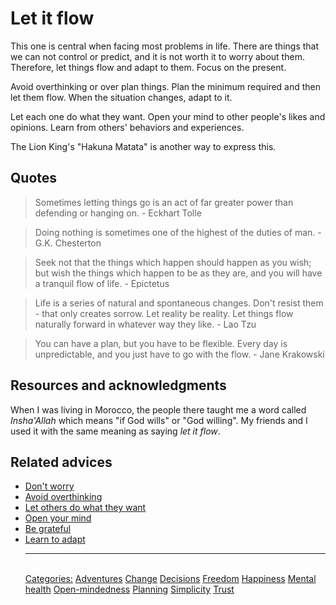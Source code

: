 # Let it flow

This one is central when facing most problems in life. There are things that we can not control or predict, and it is not worth it to worry about them. Therefore, let things flow and adapt to them. Focus on the present.

Avoid overthinking or over plan things. Plan the minimum required and then let them flow. When the situation changes, adapt to it.

Let each one do what they want. Open your mind to other people's likes and opinions. Learn from others' behaviors and experiences.

The Lion King's "Hakuna Matata" is another way to express this.

## Quotes


> Sometimes letting things go is an act of far greater power than defending or hanging on. - Eckhart Tolle

> Doing nothing is sometimes one of the highest of the duties of man. - G.K. Chesterton

> Seek not that the things which happen should happen as you wish; but wish the things which happen to be as they are, and you will have a tranquil flow of life. - Epictetus

> Life is a series of natural and spontaneous changes. Don't resist them - that only creates sorrow. Let reality be reality. Let things flow naturally forward in whatever way they like. - Lao Tzu

> You can have a plan, but you have to be flexible. Every day is unpredictable, and you just have to go with the flow. - Jane Krakowski

## Resources and acknowledgments

When I was living in Morocco, the people there taught me a word called _Insha'Allah_ which means "if God wills" or "God willing".  My friends and I used it with the same meaning as saying _let it flow_.

## Related advices

- [Don't worry](../Don't%20worry/index.md)
- [Avoid overthinking](../Avoid%20overthinking/index.md)
- [Let others do what they want](../Let%20others%20do%20what%20they%20want/index.md)
- [Open your mind](../Open%20your%20mind/index.md)
- [Be grateful](../Be%20grateful/index.md)
- [Learn to adapt](../Learn%20to%20adapt/index.md)<hr/><br/>[Categories:](Categories/index.md) [Adventures](Categories/Adventures.md) [Change](Categories/Change.md) [Decisions](Categories/Decisions.md) [Freedom](Categories/Freedom.md) [Happiness](Categories/Happiness.md) [Mental health](Categories/Mental%20health.md) [Open-mindedness](Categories/Open-mindedness.md) [Planning](Categories/Planning.md) [Simplicity](Categories/Simplicity.md) [Trust](Categories/Trust.md)